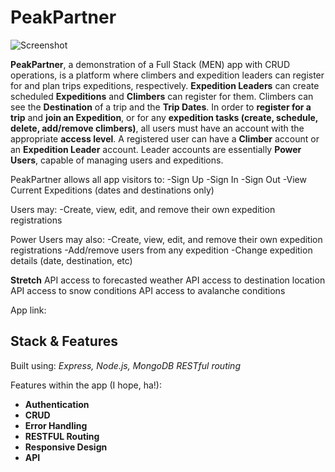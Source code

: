 # PeakPartner

![Screenshot](https://github.com/padcoding1/peakpartner-men-stack-crud-app-project2/assets/150088969/46567d14-a73d-43f7-af9b-ee3b1bd25019)



**PeakPartner**, a demonstration of a Full Stack (MEN) app with CRUD operations, is a platform where climbers and expedition leaders can register for and plan trips expeditions, respectively. **Expedition Leaders** can create scheduled **Expeditions** and **Climbers** can register for them. Climbers can see the **Destination** of a trip and the **Trip Dates**. In order to **register for a trip** and **join an Expedition**, or for any **expedition tasks (create, schedule, delete, add/remove climbers)**, all users must have an account with the appropriate **access level**. A registered user can have a **Climber** account or an **Expedition Leader** account. Leader accounts are essentially **Power Users**, capable of managing users and expeditions.

PeakPartner allows all app visitors to:
-Sign Up
-Sign In
-Sign Out
-View Current Expeditions (dates and destinations only)

Users may:
-Create, view, edit, and remove their own expedition registrations

Power Users may also:
-Create, view, edit, and remove their own expedition registrations
-Add/remove users from any expedition
-Change expedition details (date, destination, etc)

**Stretch**
API access to forecasted weather
API access to destination location
API access to snow conditions
API access to avalanche conditions

App link:

## Stack & Features

Built using:
_Express, Node.js, MongoDB RESTful routing_

Features within the app (I hope, ha!):

-  **Authentication**
-  **CRUD**
-  **Error Handling**
-  **RESTFUL Routing**
-  **Responsive Design**
-  **API**
